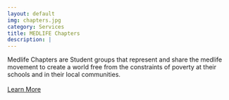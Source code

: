 ```yaml
---
layout: default
img: chapters.jpg
category: Services
title: MEDLIFE Chapters
description: |
---
```


Medlife Chapters are Student groups that represent and share the medlife movement to create a world free from the constraints of poverty at their schools and in their local communities.
<br /><br />
<a href="https://www.medlifemovement.org/get-involved/medlife-chapters//">Learn More</a>